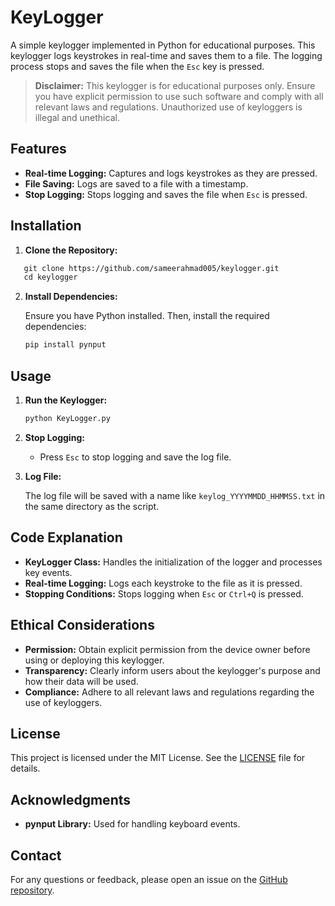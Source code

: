 # KeyLogger

A simple keylogger implemented in Python for educational purposes. This keylogger logs keystrokes in real-time and saves them to a file. The logging process stops and saves the file when the `Esc` key is pressed.

> **Disclaimer:** This keylogger is for educational purposes only. Ensure you have explicit permission to use such software and comply with all relevant laws and regulations. Unauthorized use of keyloggers is illegal and unethical.

## Features

- **Real-time Logging:** Captures and logs keystrokes as they are pressed.
- **File Saving:** Logs are saved to a file with a timestamp.
- **Stop Logging:** Stops logging and saves the file when `Esc` is pressed.

## Installation

1. **Clone the Repository:**

```markdown
   git clone https://github.com/sameerahmad005/keylogger.git
   cd keylogger
   ```

2. **Install Dependencies:**

   Ensure you have Python installed. Then, install the required dependencies:

   ```bash
   pip install pynput
   ```

## Usage

1. **Run the Keylogger:**

   ```bash
   python KeyLogger.py
   ```

2. **Stop Logging:**

   - Press `Esc` to stop logging and save the log file.
3. **Log File:**

   The log file will be saved with a name like `keylog_YYYYMMDD_HHMMSS.txt` in the same directory as the script.

## Code Explanation

- **KeyLogger Class:** Handles the initialization of the logger and processes key events.
- **Real-time Logging:** Logs each keystroke to the file as it is pressed.
- **Stopping Conditions:** Stops logging when `Esc` or `Ctrl+Q` is pressed.

## Ethical Considerations

- **Permission:** Obtain explicit permission from the device owner before using or deploying this keylogger.
- **Transparency:** Clearly inform users about the keylogger's purpose and how their data will be used.
- **Compliance:** Adhere to all relevant laws and regulations regarding the use of keyloggers.

## License

This project is licensed under the MIT License. See the [LICENSE](LICENSE) file for details.

## Acknowledgments

- **pynput Library:** Used for handling keyboard events.

## Contact

For any questions or feedback, please open an issue on the [GitHub repository](https://github.com/sameerahmad005/keylogger/issues).
